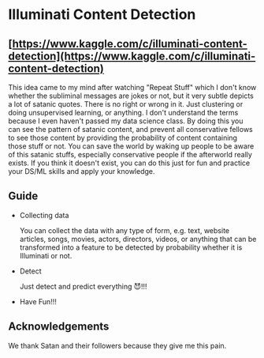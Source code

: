 # Illuminati Content Detection
[https://www.kaggle.com/c/illuminati-content-detection](https://www.kaggle.com/c/illuminati-content-detection)
---
This idea came to my mind after watching "Repeat Stuff" which I don't know whether the subliminal messages are jokes or not, but it very subtle depicts a lot of satanic quotes.
There is no right or wrong in it. Just clustering or doing unsupervised learning, or anything. I don't understand the terms because I even haven't passed my data science class.
By doing this you can see the pattern of satanic content, and prevent all conservative fellows to see those content by providing the probability of content containing those stuff or not. You can save the world by waking up people to be aware of this satanic stuffs, especially conservative people if the afterworld really exists. If you think it doesn't exist, you can do this just for fun and practice your DS/ML skills and apply your knowledge.
## Guide
- Collecting data
    
    You can collect the data with any type of form, e.g. text, website articles, songs, movies, actors, directors, videos, or anything that can be transformed into a feature to be detected by probability whether it is Illuminati or not.
    
- Detect
    
    Just detect and predict everything 😈!!!
    
- Have Fun!!!
## Acknowledgements
We thank Satan and their followers because they give me this pain.
